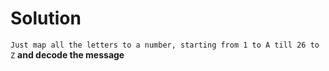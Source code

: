 # Solution

`Just map all the letters to a number, starting from 1 to A till 26 to Z`
**and decode the message**